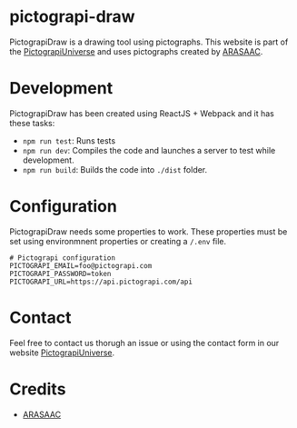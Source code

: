 # pictograpi-draw
PictograpiDraw is a drawing tool using pictographs. This website is part of the [PictograpiUniverse](http://pictograpi.com) and uses pictographs created by [ARASAAC](http://arasaac.org).

# Development
PictograpiDraw has been created using ReactJS + Webpack and it has these tasks:
- ``npm run test``: Runs tests
- ``npm run dev``: Compiles the code and launches a server to test while development.
- ``npm run build``: Builds the code into ``./dist`` folder.

# Configuration
PictograpiDraw needs some properties to work. These properties must be set using environmnent properties or creating a ``/.env`` file.
```
# Pictograpi configuration
PICTOGRAPI_EMAIL=foo@pictograpi.com
PICTOGRAPI_PASSWORD=token
PICTOGRAPI_URL=https://api.pictograpi.com/api
```

# Contact
Feel free to contact us thorugh an issue or using the contact form in our website [PictograpiUniverse](http://pictograpi.com).

# Credits
- [ARASAAC](http://arasaac.org)